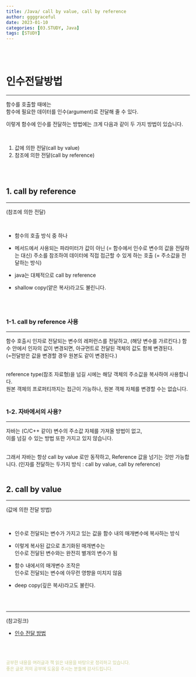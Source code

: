 ```yaml
---
title: /Java/ call by value, call by reference
author: ggggraceful
date: 2023-01-10
categories: [03.STUDY, Java]
tags: [STUDY]
---
```


<br/>
<br/>

# 인수전달방법

---

함수를 호출할 때에는  
함수에 필요한 데이터를 인수(argument)로 전달해 줄 수 있다.  

이렇게 함수에 인수를 전달하는 방법에는 크게 다음과 같이 두 가지 방법이 있습니다.

<br/>

1. 값에 의한 전달(call by value)  
2. 참조에 의한 전달(call by reference)

<br/>
<br/>

## 1. call by reference 

---

(참조에 의한 전달)

<br/>

- 함수의 호출 방식 중 하나
- 메서드에서 사용되는 파라미터가 값이 아닌 (= 함수에서 인수로 변수의 값을 전달하는 대신)
  주소를 참조하여 데이터에 직접 접근할 수 있게 하는 호출 (= 주소값을 전달하는 방식)

- java는 대체적으로 call by reference
- shallow copy(얕은 복사)라고도 불린니다.

<br/>
<br/>

### 1-1. call by reference 사용

---

함수 호출시 인자로 전달되는 변수의 레퍼런스를 전달하고, (해당 변수를 가르킨다.)
함수 안에서 인자의 값이 변경되면,
아규먼트로 전달된 객체의 값도 함께 변경된다.  
(=전달받은 값을 변경할 경우 원본도 같이 변경된다.)

<br/>
reference type(참조 자료형)을 넘길 시에는    
해당 객체의 주소값을 복사하여 사용합니다.  

<br/>
원본 객체의  프로퍼티까지는 접근이 가능하나, 원본 객체 자체를 변경할 수는 없습니다.

<br/>
<br/>

### 1-2. 자바에서의 사용?

---

️자바는 (C/C++ 같이) 변수의 주소값 자체를 가져올 방법이 없고,  
이를 넘길 수 있는 방법 또한 가지고 있지 않습니다.    

<br/>
그래서 자바는 항상 call by value 로만 동작하고, Reference 값을 넘기는 것만 가능합니다.  
(인자를 전달하는 두가지 방식 : call by value, call by reference)

<br/>
<br/>

## 2. call by value

---
(값에 의한 전달 방법)

<br/>

- 인수로 전달되는 변수가 가지고 있는 값을 함수 내의 매개변수에 복사하는 방식
- 이렇게 복사된 값으로 초기화된 매개변수는  
  인수로 전달된 변수와는 완전히 별개의 변수가 됨
- 함수 내에서의 매개변수 조작은  
  인수로 전달되는 변수에 아무런 영향을 미치지 않음

- deep copy(깊은 복사)라고도 불린다. 

<br/>
<br/>

---

(참고링크)

- [인수 전달 방법](http://www.tcpschool.com/c/c_pointer_callBy)

<br/>
<br/>

<span style="font-size: 12px; color:  #cbce91"> 공부한 내용을 여러글과 책 읽은 내용을 바탕으로 정리하고 있습니다.</span>  
<span style="font-size: 12px; color:  #cbce91"> 좋은 글로 저의 공부에 도움을 주시는 분들께 감사드립니다. </span>

<!--

❤️면접예상질문 ❤️
- Call by reference란 무엇이고 보통 어떻게 쓰이나요?

-->
